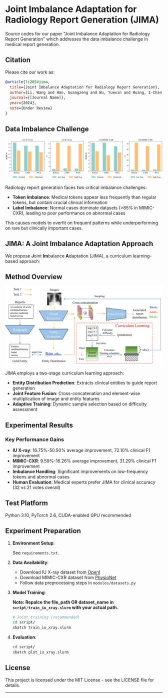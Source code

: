 # Joint Imbalance Adaptation for Radiology Report Generation (JIMA)

Source codes for our paper "Joint Imbalance Adaptation for Radiology Report Generation" which addresses the data imbalance challenge in medical report generation.

## Citation

Please cite our work as:

```bibtex
@article{li2024jima,
  title={Joint Imbalance Adaptation for Radiology Report Generation},
  author={Li, Wang and Han, Guangzeng and Wu, Yuexin and Huang, I-Chan and Huang, Xiaolei},
  journal={[Journal Name]},
  year={2024},
  note={Under Review}
}
```

## Data Imbalance Challenge

![Data Imbalance Effects](git_images/label_im_performance.png)

Radiology report generation faces two critical imbalance challenges:
- **Token Imbalance**: Medical tokens appear less frequently than regular tokens, but contain crucial clinical information
- **Label Imbalance**: Normal cases dominate datasets (>85% in MIMIC-CXR), leading to poor performance on abnormal cases

This causes models to overfit on frequent patterns while underperforming on rare but clinically important cases.

## JIMA: A Joint Imbalance Adaptation Approach

We propose **J**oint **Im**balance **A**daptation (JIMA), a curriculum learning-based approach:
  
## Method Overview

![JIMA Architecture](./git_images/crop_acl2024_overview.png)

JIMA employs a two-stage curriculum learning approach:
- **Entity Distribution Prediction**: Extracts clinical entities to guide report generation
- **Joint Feature Fusion**: Cross-concatenation and element-wise multiplication of image and entity features
- **Adaptive Training**: Dynamic sample selection based on difficulty assessment

## Experimental Results

### Key Performance Gains
- **IU X-ray**: 16.75%-50.50% average improvement, 72.10% clinical F1 improvement
- **MIMIC-CXR**: 9.59%-16.26% average improvement, 31.29% clinical F1 improvement
- **Imbalance Handling**: Significant improvements on low-frequency tokens and abnormal cases
- **Human Evaluation**: Medical experts prefer JIMA for clinical accuracy (32 vs 21 votes overall)

## Test Platform
Python 3.10, PyTorch 2.6, CUDA-enabled GPU recommended

## Experiment Preparation
1. **Environment Setup**:

   See ``requirements.txt``.

2. **Data Availability**:
   - Download IU X-ray dataset from [OpenI](https://openi.nlm.nih.gov/)
   - Download MIMIC-CXR dataset from [PhysioNet](https://physionet.org/content/mimic-cxr/)
   - Follow data preprocessing steps in `modules/datasets.py`

3. **Model Training**:

   **Note: Repalce the file_path OR dataset_name in ``script/train_iu_xray.slurm`` with your actual path.**
   ```bash
   # Joint training (recommended)
   cd script/
   sbatch train_iu_xray.slurm
   ```

4. **Evaluation**:
   ```bash
   cd script/
   sbatch plot_iu_xray.slurm
   ```

## License

This project is licensed under the MIT License - see the LICENSE file for details.

---
